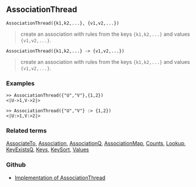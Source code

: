 ## AssociationThread

```
AssociationThread({k1,k2,...}, {v1,v2,...})
```

> create an association with rules from the keys `{k1,k2,...}` and values `{v1,v2,...}`.

```
AssociationThread({k1,k2,...} -> {v1,v2,...})
```

> create an association with rules from the keys `{k1,k2,...}` and values `{v1,v2,...}`.

### Examples

```  
>> AssociationThread({"U","V"},{1,2}) 
<|U->1,V->2|>

>> AssociationThread({"U","V"} :> {1,2}) 
<|U:>1,V:>2|>
```


### Related terms  
[AssociateTo](AssociateTo.md), [Association](Association.md),  [AssociationQ](AssociationQ.md), [AssociationMap](AssociationMap.md), [Counts](Counts.md), [Lookup](Lookup.md), [KeyExistsQ](KeyExistsQ.md), [Keys](Keys.md), [KeySort](KeySort.md), [Values](Values.md)

### Github

* [Implementation of AssociationThread](https://github.com/axkr/symja_android_library/blob/master/symja_android_library/matheclipse-core/src/main/java/org/matheclipse/core/builtin/AssociationFunctions.java#L465) 

